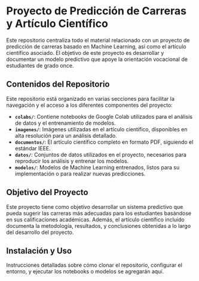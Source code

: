 # Proyecto de Predicción de Carreras y Artículo Científico

Este repositorio centraliza todo el material relacionado con un proyecto de predicción de carreras basado en Machine Learning, así como el artículo científico asociado. El objetivo de este proyecto es desarrollar y documentar un modelo predictivo que apoye la orientación vocacional de estudiantes de grado once.

## Contenidos del Repositorio

Este repositorio está organizado en varias secciones para facilitar la navegación y el acceso a los diferentes componentes del proyecto:

- **`colabs/`**: Contiene notebooks de Google Colab utilizados para el análisis de datos y el entrenamiento de modelos.
- **`imagenes/`**: Imágenes utilizadas en el artículo científico, disponibles en alta resolución para un análisis detallado.
- **`documentos/`**: El artículo científico completo en formato PDF, siguiendo el estándar IEEE.
- **`datos/`**: Conjuntos de datos utilizados en el proyecto, necesarios para reproducir los análisis y entrenar los modelos.
- **`modelos/`**: Modelos de Machine Learning entrenados, listos para su implementación o para realizar nuevas predicciones.

## Objetivo del Proyecto

Este proyecto tiene como objetivo desarrollar un sistema predictivo que pueda sugerir las carreras más adecuadas para los estudiantes basándose en sus calificaciones académicas. Además, el artículo científico incluido documenta la metodología, resultados, y conclusiones obtenidas a lo largo del desarrollo del proyecto.

## Instalación y Uso

Instrucciones detalladas sobre cómo clonar el repositorio, configurar el entorno, y ejecutar los notebooks o modelos se agregarán aquí.


